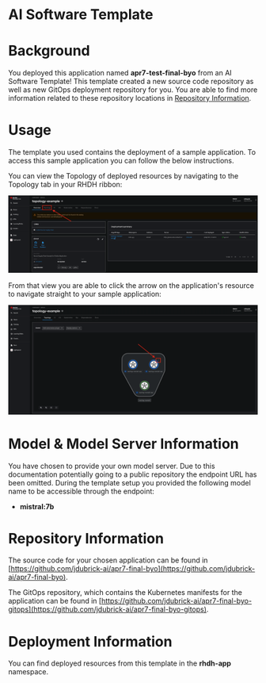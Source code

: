# AI Software Template

# Background

You deployed this application named **apr7-test-final-byo** from an AI Software Template! This template created a new source code repository as well as new GitOps deployment repository for you. You are able to find more information related to these repository locations in [Repository Information](#repository-information).

# Usage

The template you used contains the deployment of a sample application. To access this sample application you can follow the below instructions.

You can view the Topology of deployed resources by navigating to the Topology tab in your RHDH ribbon:

![Topology Ribbon](./images/topology-ribbon.png)

From that view you are able to click the arrow on the application's resource to navigate straight to your sample application:

![Topology View Application Link](./images/topology-app-link.png)

# Model & Model Server Information
You have chosen to provide your own model server. Due to this documentation potentially going to a public repository the endpoint URL has been omitted. During the template setup you provided the following model name to be accessible through the endpoint: 

- **mistral:7b**

# Repository Information

The source code for your chosen application can be found in [https://github.com/jdubrick-ai/apr7-final-byo](https://github.com/jdubrick-ai/apr7-final-byo).

The GitOps repository, which contains the Kubernetes manifests for the application can be found in 
[https://github.com/jdubrick-ai/apr7-final-byo-gitops](https://github.com/jdubrick-ai/apr7-final-byo-gitops). 

# Deployment Information

You can find deployed resources from this template in the **rhdh-app** namespace.
